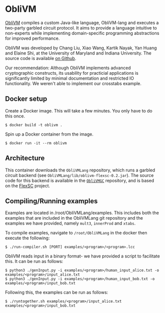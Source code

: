 # ObliVM

[ObliVM](http://oblivm.com/) compiles a custom Java-like language, ObliVM-lang and executes a two-party garbled circuit protocol. It aims to provide a language intuitive to non-experts while implementing domain-specific programming abstractions for improved performance. 

ObliVM was developed by Chang Liu, Xiao Wang, Kartik Nayak, Yan Huang and Elaine Shi, at the University of Maryland and Indiana University. The source code is available [on Github](https://github.com/oblivm/ObliVMLang).

Our recommendation: Although ObliVM implements advanced cryptographic constructs, its usability for practicial applications is significantly limited by minimal documentation and restricted IO functionality. We weren't able to implement our crosstabs example.

## Docker setup

Create a Docker image. This will take a few minutes. You only have to do this once.
```
$ docker build -t oblivm .
```

Spin up a Docker container from the image.
```
$ docker run -it --rm oblivm
```

## Architecture
This container downloads the `ObliVMLang` repository, which runs a garbled circuit backend (see `ObliVMLang/lib/oblivm-flexsc-0.2.jar`).
The source code for this backend is available in the [`ObliVMGC`](https://github.com/oblivm/ObliVMGC) repository, and is based on the [FlexSC](https://github.com/wangxiao1254/FlexSC) project.

## Compiling/Running examples

Examples are located in /root/ObliVMLang/examples. This includes both the examples that are included in the ObliVMLang git repository and the examples we have provided, namely `mult3`, `innerProd` and `xtabs`. 

To compile examples, navigate to `/root/ObliVMLang` in the docker then execute the following:
```
$ ./run-compiler.sh [PORT] examples/<program>/<program>.lcc
```

ObliVM reads input in a binary format- we have provided a script to facilitate this. It can be run as follows:
```
$ python3 ./genInput.py -i examples/<program>/human_input_alice.txt -o examples/<program>/input_alice.txt
$ python3 ./genInput.py -i examples/<program>/human_input_bob.txt -o examples/<program>/input_bob.txt
```

Following this, the examples can be run as follows:
```
$ ./runtogether.sh examples/<program>/input_alice.txt examples/<program>/input_bob.txt
```

